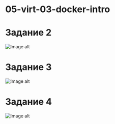 # 05-virt-03-docker-intro

# Задание 2
![Image alt](https://github.com/littlelucidlynx/05-virt-03-docker-intro/Screen/Docker001.png)

# Задание 3
![Image alt](https://github.com/littlelucidlynx/05-virt-03-docker-intro/Screen/Docker002.png)

# Задание 4
![Image alt](https://github.com/littlelucidlynx/05-virt-03-docker-intro/Screen/Docker003.png)
